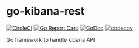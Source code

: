 # go-kibana-rest

[![CircleCI](https://circleci.com/gh/disaster37/go-kibana-rest.svg?style=svg)](https://circleci.com/gh/disaster37/go-kibana-rest)
[![Go Report Card](https://goreportcard.com/badge/github.com/disaster37/go-kibana-rest)](https://goreportcard.com/report/github.com/disaster37/go-kibana-rest)
[![GoDoc](https://godoc.org/github.com/disaster37/go-kibana-rest?status.svg)](http://godoc.org/github.com/disaster37/go-kibana-rest)
[![codecov](https://codecov.io/gh/disaster37/go-kibana-rest/branch/master/graph/badge.svg)](https://codecov.io/gh/disaster37/go-kibana-rest)

Go framework to handle kibana API
